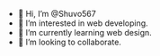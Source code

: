 - 👋 Hi, I’m @Shuvo567
- 👀 I’m interested in web developing.
- 🌱 I’m currently learning web design.
- 💞️ I’m looking to collaborate.

<!---
Shuvo567/Shuvo567 is a ✨ special ✨ repository because its `README.md` (this file) appears on your GitHub profile.
You can click the Preview link to take a look at your changes.
--->

